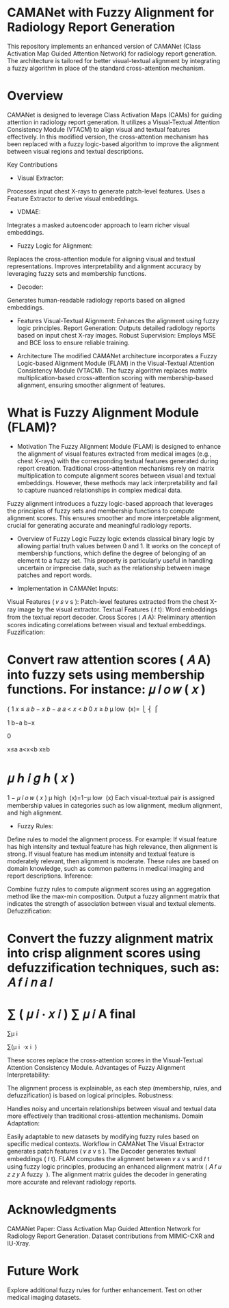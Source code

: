 # CAMANet with Fuzzy Alignment for Radiology Report Generation
This repository implements an enhanced version of CAMANet (Class Activation Map Guided Attention Network) for radiology report generation. The architecture is tailored for better visual-textual alignment by integrating a fuzzy algorithm in place of the standard cross-attention mechanism.

# Overview
CAMANet is designed to leverage Class Activation Maps (CAMs) for guiding attention in radiology report generation. It utilizes a Visual-Textual Attention Consistency Module (VTACM) to align visual and textual features effectively. In this modified version, the cross-attention mechanism has been replaced with a fuzzy logic-based algorithm to improve the alignment between visual regions and textual descriptions.

Key Contributions

* Visual Extractor:

Processes input chest X-rays to generate patch-level features.
Uses a Feature Extractor to derive visual embeddings.

* VDMAE:

Integrates a masked autoencoder approach to learn richer visual embeddings.

* Fuzzy Logic for Alignment:

Replaces the cross-attention module for aligning visual and textual representations.
Improves interpretability and alignment accuracy by leveraging fuzzy sets and membership functions.

* Decoder:

Generates human-readable radiology reports based on aligned embeddings.

* Features
Visual-Textual Alignment: Enhances the alignment using fuzzy logic principles.
Report Generation: Outputs detailed radiology reports based on input chest X-ray images.
Robust Supervision: Employs MSE and BCE loss to ensure reliable training.

* Architecture
The modified CAMANet architecture incorporates a Fuzzy Logic-based Alignment Module (FLAM) in the Visual-Textual Attention Consistency Module (VTACM). The fuzzy algorithm replaces matrix multiplication-based cross-attention scoring with membership-based alignment, ensuring smoother alignment of features.

# What is Fuzzy Alignment Module (FLAM)?

* Motivation
The Fuzzy Alignment Module (FLAM) is designed to enhance the alignment of visual features extracted from medical images (e.g., chest X-rays) with the corresponding textual features generated during report creation. Traditional cross-attention mechanisms rely on matrix multiplication to compute alignment scores between visual and textual embeddings. However, these methods may lack interpretability and fail to capture nuanced relationships in complex medical data.

Fuzzy alignment introduces a fuzzy logic-based approach that leverages the principles of fuzzy sets and membership functions to compute alignment scores. This ensures smoother and more interpretable alignment, crucial for generating accurate and meaningful radiology reports.

* Overview of Fuzzy Logic
Fuzzy logic extends classical binary logic by allowing partial truth values between 0 and 1. It works on the concept of membership functions, which define the degree of belonging of an element to a fuzzy set. This property is particularly useful in handling uncertain or imprecise data, such as the relationship between image patches and report words.

* Implementation in CAMANet
Inputs:

Visual Features (
𝑣
𝑠
v 
s
 ): Patch-level features extracted from the chest X-ray image by the visual extractor.
Textual Features (
𝑡
t): Word embeddings from the textual report decoder.
Cross Scores (
𝐴
A): Preliminary attention scores indicating correlations between visual and textual embeddings.
Fuzzification:

Convert raw attention scores (
𝐴
A) into fuzzy sets using membership functions. For instance:
𝜇
𝑙
𝑜
𝑤
(
𝑥
)
=
{
1
𝑥
≤
𝑎
𝑏
−
𝑥
𝑏
−
𝑎
𝑎
<
𝑥
<
𝑏
0
𝑥
≥
𝑏
μ 
low
​
 (x)= 
⎩
⎨
⎧
​
  
1
b−a
b−x
​
 
0
​
  
x≤a
a<x<b
x≥b
​
 
𝜇
ℎ
𝑖
𝑔
ℎ
(
𝑥
)
=
1
−
𝜇
𝑙
𝑜
𝑤
(
𝑥
)
μ 
high
​
 (x)=1−μ 
low
​
 (x)
Each visual-textual pair is assigned membership values in categories such as low alignment, medium alignment, and high alignment.

* Fuzzy Rules:

Define rules to model the alignment process. For example:
If visual feature has high intensity and textual feature has high relevance, then alignment is strong.
If visual feature has medium intensity and textual feature is moderately relevant, then alignment is moderate.
These rules are based on domain knowledge, such as common patterns in medical imaging and report descriptions.
Inference:

Combine fuzzy rules to compute alignment scores using an aggregation method like the max-min composition.
Output a fuzzy alignment matrix that indicates the strength of association between visual and textual elements.
Defuzzification:

Convert the fuzzy alignment matrix into crisp alignment scores using defuzzification techniques, such as:
𝐴
𝑓
𝑖
𝑛
𝑎
𝑙
=
∑
(
𝜇
𝑖
⋅
𝑥
𝑖
)
∑
𝜇
𝑖
A 
final
​
 = 
∑μ 
i
​
 
∑(μ 
i
​
 ⋅x 
i
​
 )
​
 
These scores replace the cross-attention scores in the Visual-Textual Attention Consistency Module.
Advantages of Fuzzy Alignment
Interpretability:

The alignment process is explainable, as each step (membership, rules, and defuzzification) is based on logical principles.
Robustness:

Handles noisy and uncertain relationships between visual and textual data more effectively than traditional cross-attention mechanisms.
Domain Adaptation:

Easily adaptable to new datasets by modifying fuzzy rules based on specific medical contexts.
Workflow in CAMANet
The Visual Extractor generates patch features (
𝑣
𝑠
v 
s
 ).
The Decoder generates textual embeddings (
𝑡
t).
FLAM computes the alignment between 
𝑣
𝑠
v 
s
  and 
𝑡
t using fuzzy logic principles, producing an enhanced alignment matrix (
𝐴
𝑓
𝑢
𝑧
𝑧
𝑦
A 
fuzzy
​
 ).
The alignment matrix guides the decoder in generating more accurate and relevant radiology reports.

# Acknowledgments
CAMANet Paper: Class Activation Map Guided Attention Network for Radiology Report Generation.
Dataset contributions from MIMIC-CXR and IU-Xray.

# Future Work
Explore additional fuzzy rules for further enhancement.
Test on other medical imaging datasets.
